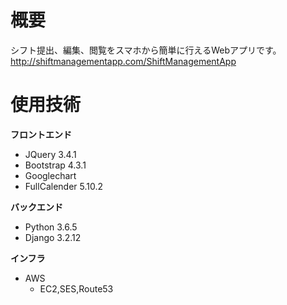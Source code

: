 # 概要
シフト提出、編集、閲覧をスマホから簡単に行えるWebアプリです。
http://shiftmanagementapp.com/ShiftManagementApp
# 使用技術
**フロントエンド**
- JQuery 3.4.1
- Bootstrap 4.3.1
- Googlechart
- FullCalender 5.10.2
  
**バックエンド**
- Python 3.6.5
- Django 3.2.12
  
**インフラ**
- AWS
    - EC2,SES,Route53
